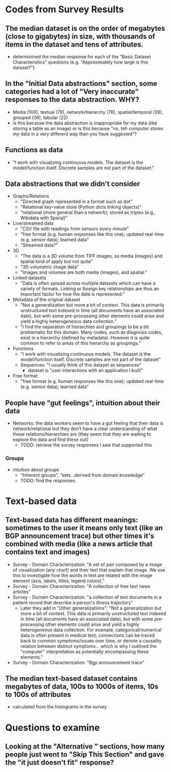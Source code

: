 # Codes from Survey Results

## The median dataset is on the order of megabytes (close to gigabytes) in size, with thousands of items in the dataset and tens of attributes.
- determinined the median response for each of the "Basic Dataset Characteristics" questions (e.g. "Approximately how large is this dataset?")

## In the "Initial Data abstractions" section, some categories had a lot of "Very inaccurate" responses to the data abstraction. WHY? 
- Media (100), textual (78), network/hierarchy (76), spatial/temporal (39), grouped (38), tabular (22)
- is this because the data abstraction is inappropriate for my data (like storing a table as an image) or is this because "no, teh computer stores my data in a very different way than you have suggested"?

## Functions as data
- "I work with visualizing continuous models. The dataset is the model/function itself. Discrete samples are not part of the dataset."


## Data abstractions that we didn't consider
- Graphs/Relations
	- "Directed graph represented in a format such as dot"
	- "Relational key-value store (Python dicts linking objects)"
	- "relational (more general than a network); stored as triples (e.g., Wikidata with Sparql)"
- Live/streamed data
	- "CSV file with readings from sensors every minute"
	- "free format (e.g. human responses like this one); updated real-time (e.g. sensor data); learned data"
	- "Streamed data?"
- 3D
	- "The data is a 3D volume from TIFF images, so media (images) and spatial kind of apply but not quite"
	- "3D volumetric image data"
	- "Images and volumes are both media (images), and spatial."
- Linked datasets
	- "Data is often spread across multiple datasets which can have a variety of formats. Linking or foreign key relationships are thus an important factor for how the data is represented."
- Metadata of the original dataset
	- "Not a generalization but more a bit of context. This data is primarily unstructured text indexed in time (all documents have an associated date), but with some pre-processing other elements could arise and yield a highly heterogeneous data collection."
	- "I find the separation of hierarchies and groupings to be a bit problematic for this domain. Many codes, such as diagnosis codes, exist in a hierarchy (defined by metadata). However it is quite common to refer to areas of this hierarchy as groupings."
- Functions
	- "I work with visualizing continuous models. The dataset is the model/function itself. Discrete samples are not part of the dataset"
	- Sequences: "I usually think of this dataset as sequences"
		- dataset is "user interactions with an application I built"
- Free format:
	- "free format (e.g. human responses like this one); updated real-time (e.g. sensor data); learned data"


## People have "gut feelings", intuition about their data
- Networks: the data workers seem to have a gut feeling that their data is network/relational but they don’t have a clear understanding of what these relations/hierarchies are (they seem that they are waiting to explore the data and find these out)
	- TODO: retrieve the survey responses I saw that supported this

### Groups
- intuition about groups
	- “Inherent groups”, “sets...derived from domain knowledge”
	- TODO: find the responses


# Text-based data

## Text-based data has different meanings: sometimes to the user it means only text (like an BGP announcement trace) but other times it's combined with media (like a news article that contains text and images)
- Survey - Domain Characterization: "A set of pair composed by a image of visualization (any chart) and their text that explain that image. We use this to investigate how the words in text are related with the image element (axis, labels, titles, legend colors)."
- Survey - Domain Characterization: "A collection of free text news articles"
- Survey - Domain Characterization: "a collection of text documents in a patient record that describe a person's illness trajectory"
	- Later they add in "Other generalizations": "Not a generalization but more a bit of context. This data is primarily unstructured text indexed in time (all documents have an associated date), but with some pre-processing other elements could arise and yield a highly heterogeneous data collection. For example, categorical/numerical data is often present in medical text; connections can be traced back to common symptoms/issues over time, or denote a causality relation between distinct symptoms... which is why I outlined the "computer" interpretation as potentially encompassing these elements."
- Survey - Domain Characterization: "Bgp announcement trace"

## The median text-based dataset contains megabytes of data, 100s to 1000s of items, 10s to 100s of attributes
- calculated from the histograms in the survey

# Questions to examine
## Looking at the "Alternative <blank>" sections, how many people just went to "Skip This Section" and gave the "it just doesn't fit" response?

